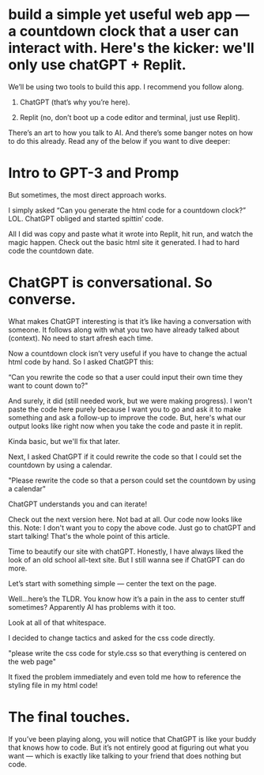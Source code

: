 # build a simple yet useful web app — a countdown clock that a user can interact with. Here's the kicker: we'll only use chatGPT + Replit.

 We’ll be using two tools to build this app. I recommend you follow along.

1) ChatGPT (that’s why you’re here).

2) Replit (no, don’t boot up a code editor and terminal, just use Replit).

There’s an art to how you talk to AI. And there’s some banger notes on how to do this already. Read any of the below if you want to dive deeper:

# Intro to GPT-3 and Promp

But sometimes, the most direct approach works.

I simply asked “Can you generate the html code for a countdown clock?” LOL.
ChatGPT obliged and started spittin’ code.

All I did was copy and paste what it wrote into Replit, hit run, and watch the magic happen. Check out the basic html site it generated. I had to hard code the countdown date.

# ChatGPT is conversational. So converse.
What makes ChatGPT interesting is that it’s like having a conversation with someone. It follows along with what you two have already talked about (context). No need to start afresh each time.

Now a countdown clock isn’t very useful if you have to change the actual html code by hand. So I asked ChatGPT this:

“Can you rewrite the code so that a user could input their own time they want to count down to?"

And surely, it did (still needed work, but we were making progress). I won't paste the code here purely because I want you to go and ask it to make something and ask a follow-up to improve the code. But, here's what our output looks like right now when you take the code and paste it in replit.

Kinda basic, but we'll fix that later.

Next, I asked ChatGPT if it could rewrite the code so that I could set the countdown by using a calendar.

"Please rewrite the code so that a person could set the countdown by using a calendar"

ChatGPT understands you and can iterate!

Check out the next version here. Not bad at all.
Our code now looks like this. Note: I don't want you to copy the above code. Just go to chatGPT and start talking! That's the whole point of this article. 

Time to beautify our site with chatGPT.
Honestly, I have always liked the look of an old school all-text site. But I still wanna see if ChatGPT can do more.

Let’s start with something simple — center the text on the page.

Well…here’s the TLDR. You know how it’s a pain in the ass to center stuff sometimes? Apparently AI has problems with it too.

Look at all of that whitespace.

I decided to change tactics and asked for the css code directly.

"please write the css code for style.css so that everything is centered on the web page"

It fixed the problem immediately and even told me how to reference the styling file in my html code!

# The final touches.
If you’ve been playing along, you will notice that ChatGPT is like your buddy that knows how to code. But it’s not entirely good at figuring out what you want — which is exactly like talking to your friend that does nothing but code.
